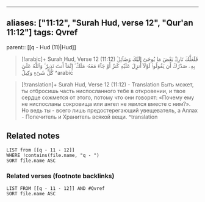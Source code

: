 
---
aliases: ["11:12", "Surah Hud, verse 12", "Qur'an 11:12"]
tags: Qvref
---

parent:: [[q - Hud (11)|Hud]]

> [!arabic]+ Surah Hud, Verse 12 (11:12)
> <span class="quran-arabic">فَلَعَلَّكَ تَارِكٌۢ بَعْضَ مَا يُوحَىٰٓ إِلَيْكَ وَضَآئِقٌۢ بِهِۦ صَدْرُكَ أَن يَقُولُوا۟ لَوْلَآ أُنزِلَ عَلَيْهِ كَنزٌ أَوْ جَآءَ مَعَهُۥ مَلَكٌ ۚ إِنَّمَآ أَنتَ نَذِيرٌ ۚ وَٱللَّهُ عَلَىٰ كُلِّ شَىْءٍ وَكِيلٌ</span>
^arabic

> [!translation]+ Surah Hud, Verse 12 (11:12) - Translation
> Быть может, ты отбросишь часть ниспосланного тебе в откровении, и твое сердце сожмется от этого, потому что они говорят: «Почему ему не ниспосланы сокровища или ангел не явился вместе с ним?». Но ведь ты - всего лишь предостерегающий увещеватель, а Аллах - Попечитель и Хранитель всякой вещи.
^translation



## Related notes
```dataview
LIST from [[q - 11 - 12]]
WHERE !contains(file.name, "q - ")
SORT file.name ASC
```

### Related verses (footnote backlinks)
```dataview
LIST FROM [[q - 11 - 12]] AND #Qvref
SORT file.name ASC
```

